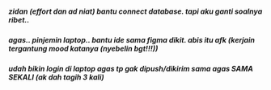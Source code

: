 ##### zidan (effort dan ad niat) bantu connect database. tapi aku ganti soalnya ribet..
##### agas.. pinjemin laptop.. bantu ide sama figma dikit. abis itu afk (kerjain tergantung mood katanya (nyebelin bgt!!!))
##### udah bikin login di laptop agas tp gak dipush/dikirim sama agas SAMA SEKALI (ak dah tagih 3 kali)